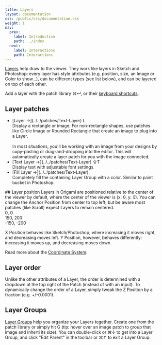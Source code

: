 ```yaml
---
title: Layers
layout: documentation
css: /public/css/documentation.css
weight: 1
nav:
  prev:
    label: Introduction
    path: ../index
  next:
    label: Interactions
    path: Interactions
---
```


[Layers](../../patches/Layer) help draw to the viewer. They work like layers in Sketch and Photoshop: every layer has style attributes (e.g. position, size, an Image or Color to show...), can be different types (see list below), and can be layered on top of each other.

Add a layer with the patch library <span class="key modifier inline">&#8984;</span><span class="key letter inline">&crarr;</span>, or their [keyboard shortcuts](../../workflow/KeyboardShortcuts).

## Layer patches
  <ul class="bulleted-list">
    <li>
      [Layer &rarr;](../../patches/Text-Layer) <span class="key letter inline">L</span>
      <br>
      Display a rectangle or image. For non-rectangle shapes, use patches like Circle Image or Rounded Rectangle that create an image to plug into a Layer.
      <br><br>
      In most situations, you'll be working with an image from your designs by copy-pasting or drag-and-dropping into the editor. This will automatically create a layer patch for you with the image connected.
    </li>
    <li>
      [Text Layer &rarr;](../../patches/Text-Layer) <span class="key modifier inline">&#8679;</span><span class="key letter inline">T</span>
      <br>
      Display text with adjustable font settings.
    </li>
    <li>
      [Fill Layer &rarr;](../../patches/Text-Layer)
      <br>
      Completely fill the containing Layer Group with a color. Similar to paint bucket in Photoshop.
    </li>
  </ul>
## Layer position
Layers in Origami are positioned relative to the center of the viewer by default, where the center of the viewer is (x: 0, y: 0). You can change the Anchor Position from center to top left, but be aware most patches (like Scroll) expect Layers to remain centered.

<div class="coord-example">
  <div class="dot dot-center dot-center-y dot-center-x"></div>
  <div class="label dot-center dot-center-y dot-center-x">0, 0</div>

  <div class="dot dot-top-right dot-top dot-right"></div>
  <div class="label dot-top-right dot-top dot-right">150, 200</div>

  <div class="dot dot-bottom-left dot-bottom dot-left"></div>
  <div class="label dot-bottom-left dot-bottom dot-left">-150, -200</div>
</div>

X Position behaves like Sketch/Photoshop, where increasing it moves right, and decreasing moves left. Y Position, however, behaves differently: increasing it moves up, and decreasing moves down.

Read more about the [Coordinate System](../../concepts/Coordinates).

## Layer order
Unlike the other attributes of a Layer, the order is determined with a dropdown at the top right of the Patch (instead of with an input). To dynamically change the order of a Layer, simply tweak the Z Position by a fraction (e.g. +/-0.0001).

## Layer Groups
[Layer Groups](../../patches/Layer-Group) help you organize your Layers together. Create one from the patch library or simply hit <span class="key letter inline">G</span> (tip: hover over an image patch to group that image and inherti its size). You can double-click or <span class="key modifier inline">&#8984;</span><span class="key letter inline">&darr;</span> to get into a Layer Group, and click "Edit Parent" in the toolbar or <span class="key modifier inline">&#8984;</span><span class="key letter inline">&uarr;</span> to exit a Layer Group.